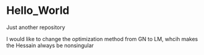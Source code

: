 # Hello_World
Just another repository

I would like to change the optimization method from GN to LM, whcih makes the Hessain always be nonsingular
